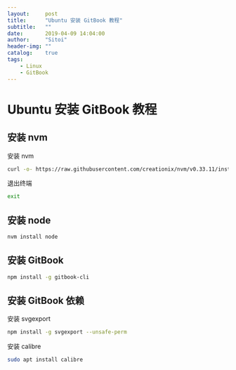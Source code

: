 ```yaml
---
layout:     post
title:      "Ubuntu 安装 GitBook 教程"
subtitle:   ""
date:       2019-04-09 14:04:00
author:     "Sitoi"
header-img: ""
catalog:    true
tags:
    - Linux
    - GitBook
---
```


# Ubuntu 安装 GitBook 教程

## 安装 nvm

安装 nvm

```bash
curl -o- https://raw.githubusercontent.com/creationix/nvm/v0.33.11/install.sh | bash
```

退出终端

```bash
exit
```

## 安装 node

```bash
nvm install node
```

## 安装 GitBook

```bash
npm install -g gitbook-cli
```

## 安装 GitBook 依赖

安装 svgexport

```bash
npm install -g svgexport --unsafe-perm
```

安装 calibre

```bash
sudo apt install calibre
```